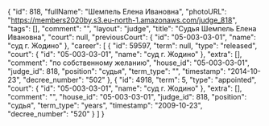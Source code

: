 {
    "id": 818,
    "fullName": "Шемпель Елена Ивановна",
    "photoURL": "https://members2020by.s3.eu-north-1.amazonaws.com/judge_818",
    "tags": [],
    "comment": "",
    "layout": "judge",
    "title": "Судья Шемпель Елена Ивановна",
    "court": null,
    "previousCourt": {
        "id": "05-003-03-01",
        "name": "суд г. Жодино"
    },
    "career": [
        {
            "id": 59597,
            "term": null,
            "type": "released",
            "court": {
                "id": "05-003-03-01",
                "name": "суд г. Жодино"
            },
            "extra": [],
            "comment": "по собственному желанию",
            "house_id": "05-003-03-01",
            "judge_id": 818,
            "position": "судья",
            "term_type": "",
            "timestamp": "2014-10-23",
            "decree_number": "502"
        },
        {
            "id": 4918,
            "term": 5,
            "type": "appointed",
            "court": {
                "id": "05-003-03-01",
                "name": "суд г. Жодино"
            },
            "extra": [],
            "comment": "",
            "house_id": "05-003-03-01",
            "judge_id": 818,
            "position": "судья",
            "term_type": "years",
            "timestamp": "2009-10-23",
            "decree_number": "520"
        }
    ]
}